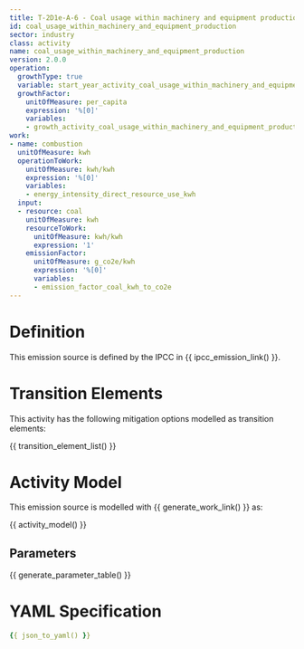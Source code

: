 ```yaml
---
title: T-2D1e-A-6 - Coal usage within machinery and equipment production
id: coal_usage_within_machinery_and_equipment_production
sector: industry
class: activity
name: coal_usage_within_machinery_and_equipment_production
version: 2.0.0
operation:
  growthType: true
  variable: start_year_activity_coal_usage_within_machinery_and_equipment_production
  growthFactor:
    unitOfMeasure: per_capita
    expression: '%[0]'
    variables:
    - growth_activity_coal_usage_within_machinery_and_equipment_production
work:
- name: combustion
  unitOfMeasure: kwh
  operationToWork:
    unitOfMeasure: kwh/kwh
    expression: '%[0]'
    variables:
    - energy_intensity_direct_resource_use_kwh
  input:
  - resource: coal
    unitOfMeasure: kwh
    resourceToWork:
      unitOfMeasure: kwh/kwh
      expression: '1'
    emissionFactor:
      unitOfMeasure: g_co2e/kwh
      expression: '%[0]'
      variables:
      - emission_factor_coal_kwh_to_co2e
---
```



# Definition
This emission source is defined by the IPCC in {{ ipcc_emission_link() }}.

# Transition Elements

This activity has the following mitigation options modelled as transition elements:

{{ transition_element_list() }}

# Activity Model
This emission source is modelled with {{ generate_work_link() }} as:

{{ activity_model() }}

## Parameters

{{ generate_parameter_table() }}

# YAML Specification

```yaml
{{ json_to_yaml() }}
```

